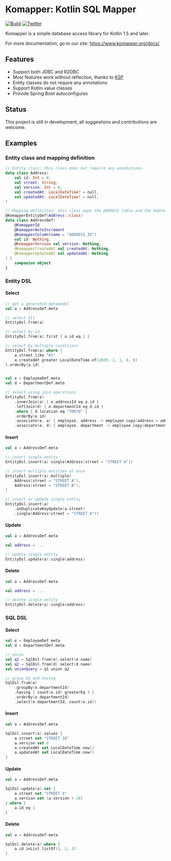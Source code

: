 Komapper: Kotlin SQL Mapper
===========================

[![Build](https://github.com/komapper/komapper/actions/workflows/build.yml/badge.svg)](https://github.com/komapper/komapper/actions/workflows/build.yml)
[![Twitter](https://img.shields.io/badge/twitter-@komapper-pink.svg?style=flat)](https://twitter.com/komapper)

Komapper is a simple database access library for Kotlin 1.5 and later.

For more documentation, go to our site: https://www.komapper.org/docs/.

## Features

- Support both JDBC and R2DBC
- Most features work without reflection, thanks to [KSP](https://github.com/google/ksp)
- Entity classes do not require any annotations
- Support Kotlin value classes
- Provide Spring Boot autoconfigures

## Status

This project is still in development, all suggestions and contributions are welcome.

## Examples

### Entity class and mapping definition

```kotlin
// Entity class: this class does not require any annotations.
data class Address(
    val id: Int = 0,
    val street: String,
    val version: Int = 0,
    val createdAt: LocalDateTime? = null,
    val updatedAt: LocalDateTime? = null,
)

// Mapping definition: this class maps the ADDRESS table and the Address class.
@KomapperEntityDef(Address::class)
data class AddressDef(
    @KomapperId
    @KomapperAutoIncrement
    @KomapperColumn(name = "ADDRESS_ID")
    val id: Nothing,
    @KomapperVersion val version: Nothing,
    @KomapperCreatedAt val createdAt: Nothing,
    @KomapperUpdatedAt val updatedAt: Nothing,
) {
    companion object
}
```

### Entity DSL

#### Select

```kotlin
// get a generated metamodel
val a = AddressDef.meta

// select all
EntityDsl.from(a)

// select by id
EntityDsl.from(a).first { a.id eq 1 }

// select by multiple conditions
EntityDsl.from(a).where {
    a.street like "A%"
    a.createdAt greater LocalDateTime.of(2020, 1, 1, 0, 0)
}.orderBy(a.id)


val e = EmployeeDef.meta
val d = DepartmentDef.meta

// select using join operations
EntityDsl.from(e)
    .innerJoin(a) { e.addressId eq a.id }
    .leftJoin(d) { e.departmentId eq d.id }
    .where { d.location eq "TOKYO" }
    .orderBy(e.id)
    .associate(e, a) { employee, address -> employee.copy(address = address) }
    .associate(e, d) { employee, department -> employee.copy(department = department) }
```

#### Insert

```kotlin
val a = AddressDef.meta

// insert single entity
EntityDsl.insert(a).single(Address(street = "STREET A"))

// insert multiple entities at once
EntityDsl.insert(a).multiple(
    Address(street = "STREET A"),
    Address(street = "STREET B"),
)

// insert or update single entity
EntityDsl.insert(a)
    .onDuplicateKeyUpdate(a.street)
    .single(Address(street = "STREET A"))
```

#### Update

```kotlin
val a = AddressDef.meta

val address = ...

// update single entity
EntityDsl.update(a).single(address)
```

#### Delete

```kotlin
val a = AddressDef.meta

val address = ...

// delete single entity
EntityDsl.delete(a).single(address)
```

### SQL DSL

#### Select

```kotlin
val e = EmployeeDef.meta
val d = DepartmentDef.meta

// union
val q1 = SqlDsl.from(e).select(e.name)
val q2 = SqlDsl.from(d).select(d.name)
val unionQuery = q1 union q2

// group by and having
SqlDsl.from(e)
    .groupBy(e.departmentId)
    .having { count(e.id) greaterEq 4 }
    .orderBy(e.departmentId)
    .select(e.departmentId, count(e.id))
```

#### Insert

```kotlin
val a = AddressDef.meta

SqlDsl.insert(a).values {
    a.street set "STREET 16"
    a.version set 0
    a.createdAt set LocalDateTime.now()
    a.updatedAt set LocalDateTime.now()
}
```

#### Update

```kotlin
val a = AddressDef.meta

SqlDsl.update(a).set {
    a.street set "STREET X"
    a.version set (a.version + 10)
}.where {
    a.id eq 1
}
```

#### Delete

```kotlin
val a = AddressDef.meta

SqlDsl.delete(a).where {
    a.id inList listOf(1, 2, 3)
}
```